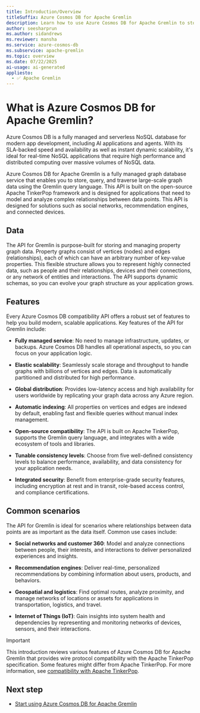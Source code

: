 ```yaml
---
title: Introduction/Overview
titleSuffix: Azure Cosmos DB for Apache Gremlin
description: Learn how to use Azure Cosmos DB for Apache Gremlin to store, query, and traverse massive graphs with the Gremlin graph query language of Apache TinkerPop.
author: seesharprun
ms.author: sidandrews
ms.reviewer: mansha
ms.service: azure-cosmos-db
ms.subservice: apache-gremlin
ms.topic: overview
ms.date: 07/22/2025
ai-usage: ai-generated
appliesto:
  - ✅ Apache Gremlin
---
```


# What is Azure Cosmos DB for Apache Gremlin?

Azure Cosmos DB is a fully managed and serverless NoSQL database for modern app development, including AI applications and agents. With its SLA-backed speed and availability as well as instant dynamic scalability, it's ideal for real-time NoSQL applications that require high performance and distributed computing over massive volumes of NoSQL data.

Azure Cosmos DB for Apache Gremlin is a fully managed graph database service that enables you to store, query, and traverse large-scale graph data using the Gremlin query language. This API is built on the open-source Apache TinkerPop framework and is designed for applications that need to model and analyze complex relationships between data points. This API is designed for solutions such as social networks, recommendation engines, and connected devices.

## Data

The API for Gremlin is purpose-built for storing and managing property graph data. Property graphs consist of vertices (nodes) and edges (relationships), each of which can have an arbitrary number of key-value properties. This flexible structure allows you to represent highly connected data, such as people and their relationships, devices and their connections, or any network of entities and interactions. The API supports dynamic schemas, so you can evolve your graph structure as your application grows.

## Features

Every Azure Cosmos DB compatibility API offers a robust set of features to help you build modern, scalable applications. Key features of the API for Gremlin include:

- **Fully managed service**: No need to manage infrastructure, updates, or backups. Azure Cosmos DB handles all operational aspects, so you can focus on your application logic.

- **Elastic scalability**: Seamlessly scale storage and throughput to handle graphs with billions of vertices and edges. Data is automatically partitioned and distributed for high performance.

- **Global distribution**: Provides low-latency access and high availability for users worldwide by replicating your graph data across any Azure region.

- **Automatic indexing**: All properties on vertices and edges are indexed by default, enabling fast and flexible queries without manual index management.

- **Open-source compatibility**: The API is built on Apache TinkerPop, supports the Gremlin query language, and integrates with a wide ecosystem of tools and libraries.

- **Tunable consistency levels**: Choose from five well-defined consistency levels to balance performance, availability, and data consistency for your application needs.

- **Integrated security**: Benefit from enterprise-grade security features, including encryption at rest and in transit, role-based access control, and compliance certifications.

## Common scenarios

The API for Gremlin is ideal for scenarios where relationships between data points are as important as the data itself. Common use cases include:

- **Social networks and customer 360**: Model and analyze connections between people, their interests, and interactions to deliver personalized experiences and insights.

- **Recommendation engines**: Deliver real-time, personalized recommendations by combining information about users, products, and behaviors.

- **Geospatial and logistics**: Find optimal routes, analyze proximity, and manage networks of locations or assets for applications in transportation, logistics, and travel.

- **Internet of Things (IoT)**: Gain insights into system health and dependencies by representing and monitoring networks of devices, sensors, and their interactions.

> [!IMPORTANT]
> This introduction reviews various features of Azure Cosmos DB for Apache Gremlin that provides wire protocol compatibility with the Apache TinkerPop specification. Some features might differ from Apache TinkerPop. For more information, see [compatibility with Apache TinkerPop](support.md).

## Next step

- [Start using Azure Cosmos DB for Apache Gremlin](quickstart-python.md)
